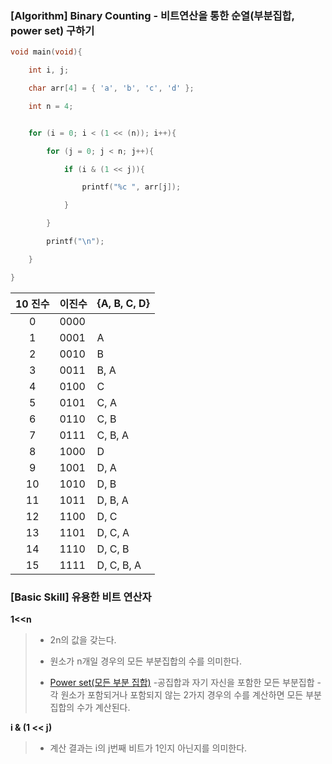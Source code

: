 ### [Algorithm] Binary Counting - 비트연산을 통한 순열(부분집합, power set) 구하기

```cpp
void main(void){

    int i, j;

    char arr[4] = { 'a', 'b', 'c', 'd' };

    int n = 4;


    for (i = 0; i < (1 << (n)); i++){

        for (j = 0; j < n; j++){

            if (i & (1 << j)){

                printf("%c ", arr[j]);

            }

        }

        printf("\n");

    }

}
```



| **10** **진수** | **이진수** | **{A,** **B, C, D}** |
| :-------------: | ---------- | -------------------- |
|        0        | 0000       |                      |
|        1        | 0001       | A                    |
|        2        | 0010       | B                    |
|        3        | 0011       | B, A                 |
|        4        | 0100       | C                    |
|        5        | 0101       | C, A                 |
|        6        | 0110       | C, B                 |
|        7        | 0111       | C, B, A              |
|        8        | 1000       | D                    |
|        9        | 1001       | D, A                 |
|       10        | 1010       | D, B                 |
|       11        | 1011       | D, B, A              |
|       12        | 1100       | D, C                 |
|       13        | 1101       | D, C, A              |
|       14        | 1110       | D, C, B              |
|       15        | 1111       | D, C, B, A           |



### [Basic Skill] 유용한 비트 연산자

**1<<n**

> - 2n의 값을 갖는다.
>
> - 원소가 n개일 경우의 모든 부분집합의 수를 의미한다.
>
> - [Power set(모든 부분 집합)](http://dumpsys.blogspot.kr/2015/03/algorithm-binary-counting-power-set.html)
>  -공집합과 자기 자신을 포함한 모든 부분집합
>   -각 원소가 포함되거나 포함되지 않는 2가지 경우의 수를 계산하면 모든 부분집합의 수가 계산된다.



**i & (1 << j)**

>- 계산 결과는 i의 j번째 비트가 1인지 아닌지를 의미한다.